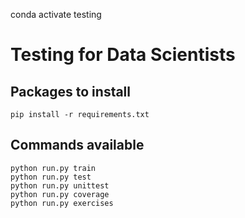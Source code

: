 conda activate testing
# Testing for Data Scientists

## Packages to install
```
pip install -r requirements.txt
```

## Commands available
```
python run.py train
python run.py test
python run.py unittest
python run.py coverage
python run.py exercises
````
